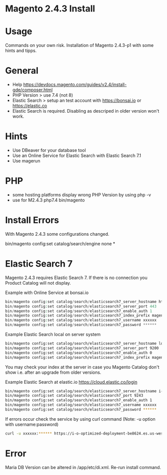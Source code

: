 # Magento 2.4.3 Install

# Usage

Commands on your own risk. Installation of Magento 2.4.3-p1 with some hints and tipps.

# General

* Help https://devdocs.magento.com/guides/v2.4/install-gde/composer.html
* PHP Version > use 7.4 (not 8)
* Elastic Search > setup an test account with https://bonsai.io or https://elastic.co
* Elastic Search is required. Disabling as descriped in older version won't work.

# Hints

* Use DBeaver for your database tool
* Use an Online Service for Elastic Search with Elastic Search 7.1
* Use magerun

# PHP

* some hosting platforms display wrong PHP Version by using php -v
* use for M2.4.3 php7.4 bin/magento

# Install Errors
With Magento 2.4.3 some configurations changed. 

bin/magento config:set catalog/search/engine none
* 
# Elastic Search 7

Magento 2.4.3 requires Elastic Search 7. If there is no connection you Product Catalog will not display.

Example with Online Service at bonsai.io

```php
bin/magento config:set catalog/search/elasticsearch7_server_hostname https://xxxxxx-000000.us-east-1.bonsaisearch.net
bin/magento config:set catalog/search/elasticsearch7_server_port 443
bin/magento config:set catalog/search/elasticsearch7_enable_auth 1
bin/magento config:set catalog/search/elasticsearch7_index_prefix magento2
bin/magento config:set catalog/search/elasticsearch7_username xxxxxx
bin/magento config:set catalog/search/elasticsearch7_password ******
```
Example Elastic Search local on server system

```bash
bin/magento config:set catalog/search/elasticsearch7_server_hostname localhost
bin/magento config:set catalog/search/elasticsearch7_server_port 9200
bin/magento config:set catalog/search/elasticsearch7_enable_auth 0
bin/magento config:set catalog/search/elasticsearch7_index_prefix magento2
```

You may check your index at the server in case you Magento Catalog don't show i.e. after an upgrade from older versions.

Example Elastic Search at elastic.io
https://cloud.elastic.co/login

```bash
bin/magento config:set catalog/search/elasticsearch7_server_hostname i-o-optimized-deployment-be8624.es.us-west1.gcp.cloud.es.io
bin/magento config:set catalog/search/elasticsearch7_port 9243
bin/magento config:set catalog/search/elasticsearch7_enable_auth 1
bin/magento config:set catalog/search/elasticsearch7_username xxxxxx
bin/magento config:set catalog/search/elasticsearch7_password ******
```
If errors occur check the service by using curl command (Note: -u option with username:password)
```bash
curl -u xxxxxx:****** https://i-o-optimized-deployment-be8624.es.us-west1.gcp.cloud.es.io:9243
```
# Error 

Maria DB Version can be altered in <magento-root>/app/etc/di.xml. Re-run install command.

